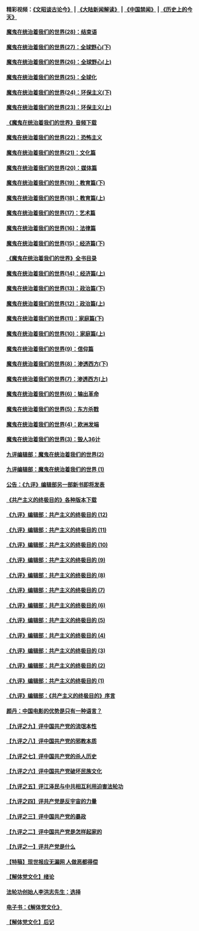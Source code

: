 #### 精彩视频：[《文昭谈古论今》](https://github.com/gfw-breaker/wenzhao/blob/master/README.md?t=01111530) | [《大陆新闻解读》](https://github.com/gfw-breaker/ntdtv-comedy/blob/master/README.md?t=01111530) | [《中国禁闻》](https://github.com/gfw-breaker/ntdtv-news/blob/master/README.md?t=01111530) | [《历史上的今天》](https://github.com/gfw-breaker/today-in-history/blob/master/README.md?t=01111530) 

#### [魔鬼在统治着我们的世界(28)：结束语](../pages/nsc422/n10936246.md?t=01111530) 

#### [魔鬼在统治着我们的世界(27)：全球野心(下)](../pages/nsc422/n10928319.md?t=01111530) 

#### [魔鬼在统治着我们的世界(26)：全球野心(上)](../pages/nsc422/n10900318.md?t=01111530) 

#### [魔鬼在统治着我们的世界(25)：全球化](../pages/nsc422/n10788205.md?t=01111530) 

#### [魔鬼在统治着我们的世界(24)：环保主义(下)](../pages/nsc422/n10695307.md?t=01111530) 

#### [魔鬼在统治着我们的世界(23)：环保主义(上)](../pages/nsc422/n10688613.md?t=01111530) 

#### [《魔鬼在统治着我们的世界》音频下载](../pages/nsc422/n10635553.md?t=01111530) 

#### [魔鬼在统治着我们的世界(22)：恐怖主义](../pages/nsc422/n10614727.md?t=01111530) 

#### [魔鬼在统治着我们的世界(21)：文化篇](../pages/nsc422/n10597706.md?t=01111530) 

#### [魔鬼在统治着我们的世界(20)：媒体篇](../pages/nsc422/n10586579.md?t=01111530) 

#### [魔鬼在统治着我们的世界(19)：教育篇(下)](../pages/nsc422/n10564808.md?t=01111530) 

#### [魔鬼在统治着我们的世界(18)：教育篇(上)](../pages/nsc422/n10526970.md?t=01111530) 

#### [魔鬼在统治着我们的世界(17)：艺术篇](../pages/nsc422/n10499093.md?t=01111530) 

#### [魔鬼在统治着我们的世界(16)：法律篇](../pages/nsc422/n10485969.md?t=01111530) 

#### [魔鬼在统治着我们的世界(15)：经济篇(下)](../pages/nsc422/n10469975.md?t=01111530) 

#### [《魔鬼在统治着我们的世界》全书目录](../pages/nsc422/n10464261.md?t=01111530) 

#### [魔鬼在统治着我们的世界(14)：经济篇(上)](../pages/nsc422/n10457370.md?t=01111530) 

#### [魔鬼在统治着我们的世界(13)：政治篇(下)](../pages/nsc422/n10448270.md?t=01111530) 

#### [魔鬼在统治着我们的世界(12)：政治篇(上)](../pages/nsc422/n10444576.md?t=01111530) 

#### [魔鬼在统治着我们的世界(11)：家庭篇(下)](../pages/nsc422/n10440961.md?t=01111530) 

#### [魔鬼在统治着我们的世界(10)：家庭篇(上)](../pages/nsc422/n10435448.md?t=01111530) 

#### [魔鬼在统治着我们的世界(9)：信仰篇](../pages/nsc422/n10432159.md?t=01111530) 

#### [魔鬼在统治着我们的世界(8)：渗透西方(下)](../pages/nsc422/n10429603.md?t=01111530) 

#### [魔鬼在统治着我们的世界(7)：渗透西方(上)](../pages/nsc422/n10426013.md?t=01111530) 

#### [魔鬼在统治着我们的世界(6)：输出革命](../pages/nsc422/n10421536.md?t=01111530) 

#### [魔鬼在统治着我们的世界(5)：东方杀戮](../pages/nsc422/n10417707.md?t=01111530) 

#### [魔鬼在统治着我们的世界(4)：欧洲发端](../pages/nsc422/n10414890.md?t=01111530) 

#### [魔鬼在统治着我们的世界(3)：毁人36计](../pages/nsc422/n10411583.md?t=01111530) 

#### [九评编辑部：魔鬼在统治着我们的世界(2)](../pages/nsc422/n10410036.md?t=01111530) 

#### [九评编辑部：魔鬼在统治着我们的世界 (1)](../pages/nsc422/n10406825.md?t=01111530) 

#### [公告：《九评》编辑部另一部新书即将发表](../pages/nsc422/n10405104.md?t=01111530) 

#### [《共产主义的终极目的》各种版本下载](../pages/nsc422/n10022138.md?t=01111530) 

#### [《九评》编辑部：共产主义的终极目的 (12)](../pages/nsc422/n9933272.md?t=01111530) 

#### [《九评》编辑部：共产主义的终极目的 (11)](../pages/nsc422/n9924973.md?t=01111530) 

#### [《九评》编辑部：共产主义的终极目的 (10)](../pages/nsc422/n9920883.md?t=01111530) 

#### [《九评》编辑部：共产主义的终极目的 (9)](../pages/nsc422/n9916363.md?t=01111530) 

#### [《九评》编辑部：共产主义的终极目的 (8)](../pages/nsc422/n9912488.md?t=01111530) 

#### [《九评》编辑部：共产主义的终极目的 (7)](../pages/nsc422/n9901176.md?t=01111530) 

#### [《九评》编辑部：共产主义的终极目的 (6)](../pages/nsc422/n9899359.md?t=01111530) 

#### [《九评》编辑部：共产主义的终极目的 (5)](../pages/nsc422/n9893174.md?t=01111530) 

#### [《九评》编辑部：共产主义的终极目的 (4)](../pages/nsc422/n9891246.md?t=01111530) 

#### [《九评》编辑部：共产主义的终极目的 (3)](../pages/nsc422/n9879879.md?t=01111530) 

#### [《九评》编辑部：共产主义的终极目的 (2)](../pages/nsc422/n9876205.md?t=01111530) 

#### [《九评》编辑部：共产主义的终极目的 (1)](../pages/nsc422/n9865857.md?t=01111530) 

#### [《九评》编辑部：《共产主义的终极目的》序言](../pages/nsc422/n9862666.md?t=01111530) 

#### [颜丹：中国电影的优势是只有一种语言？](../pages/nsc422/n9583062.md?t=01111530) 

#### [【九评之九】评中国共产党的流氓本性](../pages/nsc422/n737542.md?t=01111530) 

#### [【九评之八】评中国共产党的邪教本质](../pages/nsc422/n735942.md?t=01111530) 

#### [【九评之七】评中国共产党的杀人历史](../pages/nsc422/n733806.md?t=01111530) 

#### [【九评之六】评中国共产党破坏民族文化](../pages/nsc422/n731667.md?t=01111530) 

#### [【九评之五】评江泽民与中共相互利用迫害法轮功](../pages/nsc422/n730058.md?t=01111530) 

#### [【九评之四】评共产党是反宇宙的力量](../pages/nsc422/n727814.md?t=01111530) 

#### [【九评之三】评中国共产党的暴政](../pages/nsc422/n725597.md?t=01111530) 

#### [【九评之二】评中国共产党是怎样起家的](../pages/nsc422/n723946.md?t=01111530) 

#### [【九评之一】评共产党是什么](../pages/nsc422/n722529.md?t=01111530) 

#### [【特稿】现世报应无漏网 人做恶都得偿](../pages/nsc422/n4215167.md?t=01111530) 

#### [【解体党文化】绪论](../pages/nsc422/n1449356.md?t=01111530) 

#### [法轮功创始人李洪志先生：选择](../pages/nsc422/n3580738.md?t=01111530) 

#### [电子书：《解体党文化》](../pages/nsc422/n1573484.md?t=01111530) 

#### [【解体党文化】后记](../pages/nsc422/n1531999.md?t=01111530) 

